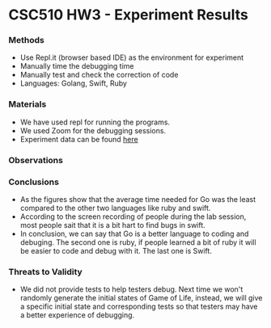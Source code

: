 # CSC510 HW3 - Experiment Results

### Methods

* Use Repl.it (browser based IDE) as the environment for experiment
* Manually time the debugging time
* Manually test and check the correction of code
* Languages: Golang, Swift, Ruby

### Materials
* We have used repl for running the programs.
* We used Zoom for the debugging sessions.
* Experiment data can be found [here](https://docs.google.com/spreadsheets/d/1rTpD41HFYTBdPIfNccqi8RLYuym_o9d0R2z7HBysICw/edit#gid=0)

### Observations

### Conclusions
* As the figures show that the average time needed for Go was the least compared to the other two languages like ruby and swift.
* According to the screen recording of people during the lab session, most people sait that it is a bit hart to find bugs in swift.
* In conclusion, we can say that Go is a better language to coding and debuging. The second one is ruby, if people learned a bit of ruby it will be easier to code and debug with it. The last one is Swift.

### Threats to Validity

* We did not provide tests to help testers debug. Next time we won't randomly generate the initial states of Game of Life, 
  instead, we will give a specific initial state and corresponding tests so that testers may have a better experience of debugging.









